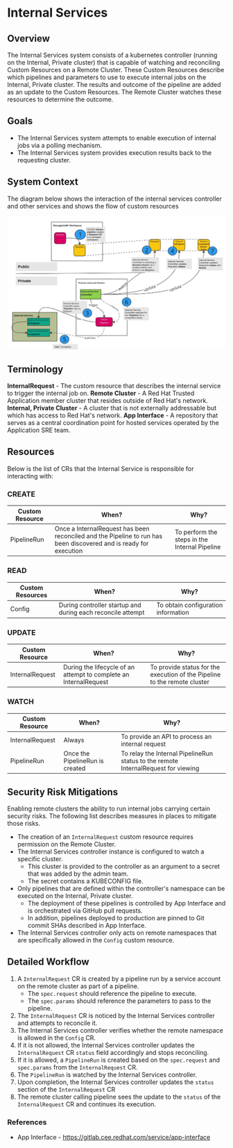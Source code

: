 # Internal Services

## Overview

The Internal Services system consists of a kubernetes controller (running on the Internal, Private cluster) that is capable of watching and reconciling Custom Resources on a Remote Cluster.
These Custom Resources describe which pipelines and parameters to use to execute internal jobs on the Internal, Private cluster.
The results and outcome of the pipeline are added as an update to the Custom Resources. The Remote Cluster watches these resources to determine the outcome.

## Goals

* The Internal Services system attempts to enable execution of internal jobs via a polling mechanism.
* The Internal Services system provides execution results back to the requesting cluster.

## System Context

The diagram below shows the interaction of the internal services controller and other services and shows the flow of custom resources

![](../diagrams/internal-services/internal-services-controller-overview.jpg)

## Terminology

**InternalRequest** - The custom resource that describes the internal service to trigger the internal job on.
**Remote Cluster** - A Red Hat Trusted Application member cluster that resides outside of Red Hat's network.
**Internal, Private Cluster** - A cluster that is not externally addressable but which has access to Red Hat's network.
**App Interface** - A repository that serves as a central coordination point for hosted services operated by the Application SRE team.

## Resources
Below is the list of CRs that the Internal Service is responsible for interacting with:

### CREATE

| Custom Resource             | When?                                                                                                             | Why?                                           |
|-----------------------------|-------------------------------------------------------------------------------------------------------------------|------------------------------------------------|
| PipelineRun                 | Once a InternalRequest has been reconciled and the Pipeline to run has been discovered and is ready for execution | To perform the steps in the Internal Pipeline  |

### READ

| Custom Resources     | When?                                                       | Why?                                                                   |
|----------------------|-------------------------------------------------------------|------------------------------------------------------------------------|
| Config               | During controller startup and during each reconcile attempt | To obtain configuration information                                    |

### UPDATE

| Custom Resource  | When?                                                              | Why?                                                                      |
|------------------|--------------------------------------------------------------------|---------------------------------------------------------------------------|
| InternalRequest  | During the lifecycle of an attempt to complete an InternalRequest  | To provide status for the execution of the Pipeline to the remote cluster |

### WATCH

| Custom Resource            | When?                                                      | Why?                                                                               |
|----------------------------|------------------------------------------------------------|------------------------------------------------------------------------------------|
| InternalRequest            | Always                                                     | To provide an API to process an internal request                                   |
| PipelineRun                | Once the PipelineRun is created                            | To relay the Internal PipelineRun status to the remote InternalRequest for viewing |

## Security Risk Mitigations

Enabling remote clusters the ability to run internal jobs carrying certain security risks. The following list describes measures in places to mitigate those risks.

* The creation of an `InternalRequest` custom resource requires permission on the Remote Cluster.
* The Internal Services controller instance is configured to watch a specific cluster.
  * This cluster is provided to the controller as an argument to a secret that was added by the admin team.
  * The secret contains a KUBECONFIG file.
* Only pipelines that are defined within the controller's namespace can be executed on the Internal, Private cluster.
  * The deployment of these pipelines is controlled by App Interface and is orchestrated via GitHub pull requests.
  * In addition, pipelines deployed to production are pinned to Git commit SHAs described in App Interface.
* The Internal Services controller only acts on remote namespaces that are specifically allowed in the `Config` custom resource.

## Detailed Workflow

1. A `InternalRequest` CR is created by a pipeline run by a service account on the remote cluster as part of a pipeline.
    * The `spec.request` should reference the pipeline to execute.
    * The `spec.params` should reference the parameters to pass to the pipeline.
2. The `InternalRequest` CR is noticed by the Internal Services controller and attempts to reconcile it.
3. The Internal Services controller verifies whether the remote namespace is allowed in the `Config` CR.
4. If it is not allowed, the Internal Services controller updates the `InternalRequest` CR `status` field accordingly and stops reconciling.
5. If it is allowed, a `PipelineRun` is created based on the `spec.request` and `spec.params` from the `InternalRequest` CR.
6. The `PipelineRun` is watched by the Internal Services controller.
7. Upon completion, the Internal Services controller updates the `status` section of the `InternalRequest` CR
8. The remote cluster calling pipeline sees the update to the `status` of the `InternalRequest` CR and continues its execution.

### References

* App Interface - https://gitlab.cee.redhat.com/service/app-interface
